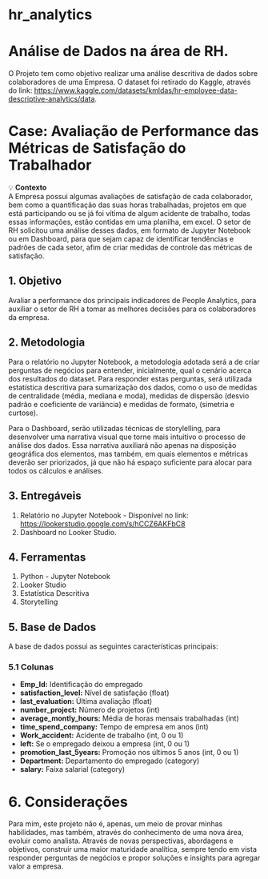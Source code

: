 # hr_analytics

# Análise de Dados na área de RH.

O Projeto tem como objetivo realizar uma análise descritiva de dados sobre colaboradores de uma Empresa.
O dataset foi retirado do Kaggle, através do link: https://www.kaggle.com/datasets/kmldas/hr-employee-data-descriptive-analytics/data.

# Case: Avaliação de Performance das Métricas de Satisfação do Trabalhador

💡 **Contexto** <br>
A Empresa possui algumas avaliações de satisfação de cada colaborador, bem como a quantificação das suas horas trabalhadas, projetos em que está participando ou se já foi vítima de algum acidente de trabalho, todas essas informações, estão contidas em uma planilha, em excel. O setor de RH solicitou uma análise desses dados, em formato de Jupyter Notebook ou em Dashboard, para que sejam capaz de identificar tendências e padrões de cada setor, afim de criar medidas de controle das métricas de satisfação.

## 1. Objetivo

Avaliar a performance dos principais indicadores de People Analytics, para auxiliar o setor de RH a tomar as melhores decisões para os colaboradores da empresa.

## 2. Metodologia

Para o relatório no Jupyter Notebook, a metodologia adotada será a de criar perguntas de negócios para entender, inicialmente, qual o cenário acerca dos resultados do dataset. Para responder estas perguntas, será utilizada estatística descritiva para sumarização dos dados, como o uso de medidas de centralidade (média, mediana e moda), medidas de dispersão (desvio padrão e coeficiente de variância) e medidas de formato, (simetria e curtose). 

Para o Dashboard, serão utilizadas técnicas de storylelling, para desenvolver uma narrativa visual que torne mais intuitivo o processo de análise dos dados. Essa narrativa auxiliará não apenas na disposição geográfica dos elementos, mas também, em quais elementos e métricas deverão ser priorizados, já que não há espaço suficiente para alocar para todos os cálculos e análises.

## 3. Entregáveis

1. Relatório no Jupyter Notebook - Disponível no link: https://lookerstudio.google.com/s/hCCZ6AKFbC8
2. Dashboard no Looker Studio.

## 4. Ferramentas

1. Python - Jupyter Notebook
2. Looker Studio
3. Estatística Descritiva
4. Storytelling

## 5. Base de Dados

A base de dados possui as seguintes características principais:

### 5.1 Colunas

- **Emp_Id:** Identificação do empregado
- **satisfaction_level:** Nível de satisfação (float)
- **last_evaluation:** Última avaliação (float)
- **number_project:** Número de projetos (int)
- **average_montly_hours:** Média de horas mensais trabalhadas (int)
- **time_spend_company:** Tempo de empresa em anos (int)
- **Work_accident:** Acidente de trabalho (int, 0 ou 1)
- **left:** Se o empregado deixou a empresa (int, 0 ou 1)
- **promotion_last_5years:** Promoção nos últimos 5 anos (int, 0 ou 1)
- **Department:** Departamento do empregado (category)
- **salary:** Faixa salarial (category)

# 6. Considerações
Para mim, este projeto não é, apenas, um meio de provar minhas habilidades, mas também, através do conhecimento de uma nova área, evoluir como analista. Através de novas perspectivas, abordagens e objetivos, construir uma maior maturidade analítica, sempre tendo em vista responder perguntas de negócios e propor soluções e insights para agregar valor a empresa.
